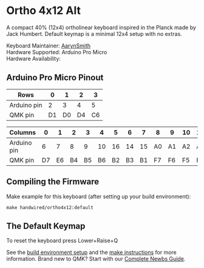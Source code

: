 # Ortho 4x12 Alt

A compact 40% (12x4) ortholinear keyboard inspired in the Planck made by Jack Humbert.
Default keymap is a minimal 12x4 setup with no extras.

Keyboard Maintainer: [AarynSmith](https://github.com/aarynsmith)  
Hardware Supported: Arduino Pro Micro  
Hardware Availability:

## Arduino Pro Micro Pinout

| Rows        | 0  | 1  | 2  | 3  |
|-------------|----|----|----|----|
| Arduino pin | 2  | 3  | 4  | 5  |
| QMK pin     | D1 | D0 | D4 | C6 |

| Columns     | 0  | 1  | 2  | 3  | 4  | 5  | 6  | 7  | 8  | 9  | 10 | 11 |
|-------------|----|----|----|----|----|----|----|----|----|----|----|----|
| Arduino pin | 6  | 7  | 8  | 9  | 10 | 16 | 14 | 15 | A0 | A1 | A2 | A3 |
| QMK pin     | D7 | E6 | B4 | B5 | B6 | B2 | B3 | B1 | F7 | F6 | F5 | F4 |

## Compiling the Firmware

Make example for this keyboard (after setting up your build environment):

    make handwired/ortho4x12:default

## The Default Keymap

To reset the keyboard press Lower+Raise+Q

See the [build environment setup](https://docs.qmk.fm/#/getting_started_build_tools) and the [make instructions](https://docs.qmk.fm/#/getting_started_make_guide) for more information. Brand new to QMK? Start with our [Complete Newbs Guide](https://docs.qmk.fm/#/newbs).
